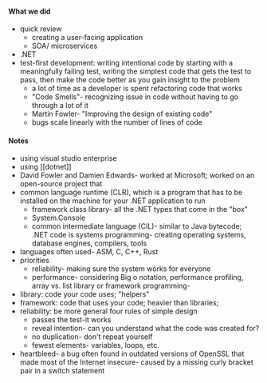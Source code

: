 #### What we did
- quick review
	- creating a user-facing application
	- SOA/ microservices
- .NET
- test-first development: writing intentional code by starting with a meaningfully failing test,  writing the simplest code that gets the test to pass, then make the code better as you gain insight to the problem
	- a lot of time as a developer is spent refactoring code that works
	- "Code Smells"- recognizing issue in code without having to go through a lot of it
	- Martin Fowler- "Improving the design of existing code"
	- bugs scale linearly with the number of lines of code
#### Notes
- using visual studio enterprise
- using [[dotnet]] 
- David Fowler and Damien Edwards- worked at Microsoft; worked on an open-source project that 
- common language runtime (CLR), which is a program that has to be installed on the machine for your .NET application to run
	- framework class library- all the .NET types that come in the "box"
	- System.Console
	- common intermediate language (CIL)- similar to Java bytecode; .NET code is 
systems programming- creating operating systems, database engines, compilers, tools
- languages often used- ASM, C, C++, Rust
- priorities
	- reliability- making sure the system works for everyone
	- performance- considering Big o notation, performance profiling, array vs. list
library or framework programming-
- library: code your code uses; "helpers"
- framework: code that uses your code; heavier than libraries; 
- reliability: be more general
four rules of simple design
	- passes the test-it works
	- reveal intention- can you understand what the code was created for?
	- no duplication- don't repeat yourself
	- fewest elements- variables, loops, etc.
- heartbleed- a bug often found in outdated versions of OpenSSL that made most of the Internet insecure- caused by a missing curly bracket pair in a switch statement
